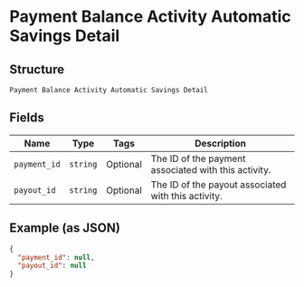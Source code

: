 
# Payment Balance Activity Automatic Savings Detail

## Structure

`Payment Balance Activity Automatic Savings Detail`

## Fields

| Name | Type | Tags | Description |
|  --- | --- | --- | --- |
| `payment_id` | `string` | Optional | The ID of the payment associated with this activity. |
| `payout_id` | `string` | Optional | The ID of the payout associated with this activity. |

## Example (as JSON)

```json
{
  "payment_id": null,
  "payout_id": null
}
```

